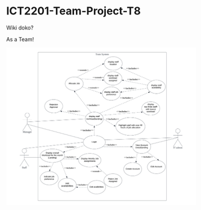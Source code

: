 # ICT2201-Team-Project-T8


Wiki doko?


As a Team!


![alt text](https://github.com/LawJunHao/ICT2201-Team-Project-T8/blob/main/Train%20Availability%20system.png?raw=true)
